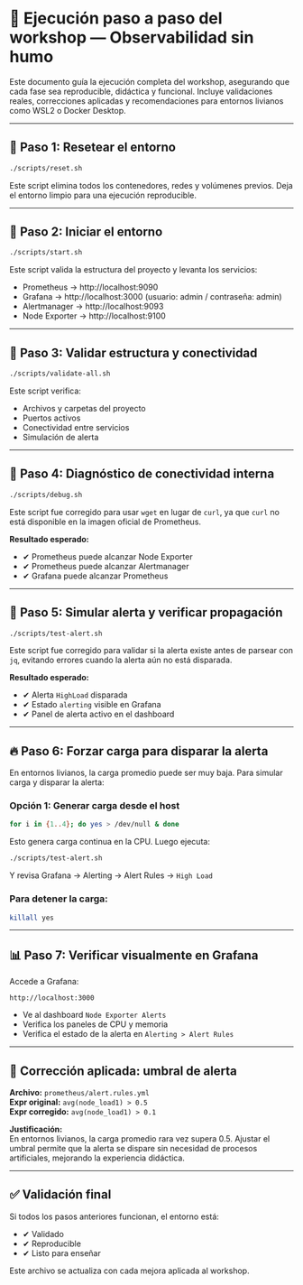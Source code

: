 # 🧪 Ejecución paso a paso del workshop — Observabilidad sin humo

Este documento guía la ejecución completa del workshop, asegurando que cada fase sea reproducible, didáctica y funcional. Incluye validaciones reales, correcciones aplicadas y recomendaciones para entornos livianos como WSL2 o Docker Desktop.

---

## 🔄 Paso 1: Resetear el entorno

```bash
./scripts/reset.sh
```

Este script elimina todos los contenedores, redes y volúmenes previos. Deja el entorno limpio para una ejecución reproducible.

---

## 🚀 Paso 2: Iniciar el entorno

```bash
./scripts/start.sh
```

Este script valida la estructura del proyecto y levanta los servicios:

- Prometheus → http://localhost:9090
- Grafana → http://localhost:3000 (usuario: admin / contraseña: admin)
- Alertmanager → http://localhost:9093
- Node Exporter → http://localhost:9100

---

## 🧪 Paso 3: Validar estructura y conectividad

```bash
./scripts/validate-all.sh
```

Este script verifica:

- Archivos y carpetas del proyecto
- Puertos activos
- Conectividad entre servicios
- Simulación de alerta

---

## 🔧 Paso 4: Diagnóstico de conectividad interna

```bash
./scripts/debug.sh
```

Este script fue corregido para usar `wget` en lugar de `curl`, ya que `curl` no está disponible en la imagen oficial de Prometheus.

**Resultado esperado:**

- ✔ Prometheus puede alcanzar Node Exporter
- ✔ Prometheus puede alcanzar Alertmanager
- ✔ Grafana puede alcanzar Prometheus

---

## 🚨 Paso 5: Simular alerta y verificar propagación

```bash
./scripts/test-alert.sh
```

Este script fue corregido para validar si la alerta existe antes de parsear con `jq`, evitando errores cuando la alerta aún no está disparada.

**Resultado esperado:**

- ✔ Alerta `HighLoad` disparada
- ✔ Estado `alerting` visible en Grafana
- ✔ Panel de alerta activo en el dashboard

---

## 🔥 Paso 6: Forzar carga para disparar la alerta

En entornos livianos, la carga promedio puede ser muy baja. Para simular carga y disparar la alerta:

### Opción 1: Generar carga desde el host

```bash
for i in {1..4}; do yes > /dev/null & done
```

Esto genera carga continua en la CPU. Luego ejecuta:

```bash
./scripts/test-alert.sh
```

Y revisa Grafana → Alerting → Alert Rules → `High Load`

### Para detener la carga:

```bash
killall yes
```

---

## 📊 Paso 7: Verificar visualmente en Grafana

Accede a Grafana:

```text
http://localhost:3000
```

- Ve al dashboard `Node Exporter Alerts`
- Verifica los paneles de CPU y memoria
- Verifica el estado de la alerta en `Alerting > Alert Rules`

---

## 🧠 Corrección aplicada: umbral de alerta

**Archivo:** `prometheus/alert.rules.yml`  
**Expr original:** `avg(node_load1) > 0.5`  
**Expr corregido:** `avg(node_load1) > 0.1`

**Justificación:**  
En entornos livianos, la carga promedio rara vez supera 0.5. Ajustar el umbral permite que la alerta se dispare sin necesidad de procesos artificiales, mejorando la experiencia didáctica.

---

## ✅ Validación final

Si todos los pasos anteriores funcionan, el entorno está:

- ✔ Validado
- ✔ Reproducible
- ✔ Listo para enseñar

Este archivo se actualiza con cada mejora aplicada al workshop.

